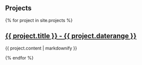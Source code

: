 ## Projects

{% for project in site.projects %}
  <h2>
    <a href="{{ project.url }}">
      {{ project.title }} - {{ project.daterange }}
    </a>
  </h2>
  <p>{{ project.content | markdownify }}</p>
{% endfor %}